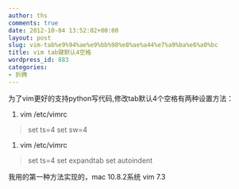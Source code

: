 ```yaml
---
author: ths
comments: true
date: 2012-10-04 13:52:02+00:00
layout: post
slug: vim-tab%e9%94%ae%e9%bb%98%e8%ae%a44%e7%a9%ba%e6%a0%bc
title: vim tab键默认4空格
wordpress_id: 883
categories:
- 折腾
---
```


为了vim更好的支持python写代码,修改tab默认4个空格有两种设置方法：
1. vim /etc/vimrc





> set ts=4
set sw=4







  1. vim /etc/vimrc





> set ts=4
set expandtab
set autoindent





我用的第一种方法实现的，mac 10.8.2系统 vim 7.3



